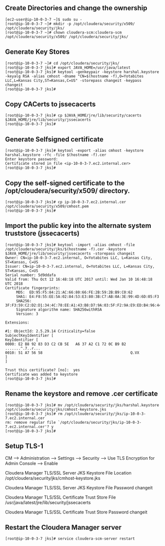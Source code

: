 ## Create Directories and change the ownership

```
[ec2-user@ip-10-0-3-7 ~]$ sudo su -
[root@ip-10-0-3-7 ~]# mkdir -p /opt/cloudera/security/x509/ /opt/cloudera/security/jks/
[root@ip-10-0-3-7 ~]# chown cloudera-scm:cloudera-scm /opt/cloudera/security/x509/ /opt/cloudera/security/jks/

```

## Generate Key Stores

```
[root@ip-10-0-3-7 ~]# cd /opt/cloudera/security/jks/
[root@ip-10-0-3-7 jks]# export JAVA_HOME=/usr/java/latest
[root@ip-10-0-3-7 jks]# keytool -genkeypair -keystore harshal.keystore -keyalg RSA -alias cmhost -dname "CN=$(hostname -f),O=Yotabites LLC,L=Kansas City,ST=Kansas,C=US" -storepass changeit -keypass changeit
[root@ip-10-0-3-7 jks]# 

```

## Copy CACerts to jssecacerts
```
[root@ip-10-0-3-7 jks]# cp $JAVA_HOME/jre/lib/security/cacerts $JAVA_HOME/jre/lib/security/jssecacerts
[root@ip-10-0-3-7 jks]#
``` 

## Generate Selfsigned certificate

```
[root@ip-10-0-3-7 jks]# keytool -export -alias cmhost -keystore harshal.keystore -rfc -file $(hostname -f).cer
Enter keystore password:  
Certificate stored in file <ip-10-0-3-7.ec2.internal.cer>
[root@ip-10-0-3-7 jks]# 

``` 

## Copy the self-signed certificate to the /opt/cloudera/security/x509/ directory. 

```
[root@ip-10-0-3-7 jks]# cp ip-10-0-3-7.ec2.internal.cer /opt/cloudera/security/x509/cmhost.pem
[root@ip-10-0-3-7 jks]# 
```

## Import the public key into the alternate system truststore (jssecacerts)

```
[root@ip-10-0-3-7 jks]# keytool -import -alias cmhost -file /opt/cloudera/security/jks/$(hostname -f).cer -keystore $JAVA_HOME/jre/lib/security/jssecacerts -storepass changeit
Owner: CN=ip-10-0-3-7.ec2.internal, O=Yotabites LLC, L=Kansas City, ST=Kansas, C=US
Issuer: CN=ip-10-0-3-7.ec2.internal, O=Yotabites LLC, L=Kansas City, ST=Kansas, C=US
Serial number: 5d9ddafa
Valid from: Thu Oct 12 16:48:18 UTC 2017 until: Wed Jan 10 16:48:18 UTC 2018
Certificate fingerprints:
	 MD5:  ED:95:F5:84:21:AC:66:80:66:FE:2B:59:2B:B9:C0:62
	 SHA1: E4:F8:55:EE:5A:02:84:53:E3:80:3B:C7:AB:0A:3E:99:4D:6D:05:F3
	 SHA256: 3F:F3:59:C2:D2:D1:34:4C:78:EE:A1:43:B8:D7:9A:03:5F:F2:9A:E9:ED:B4:96:44:96:EA:82:3E:59:F8:68:26
	 Signature algorithm name: SHA256withRSA
	 Version: 3

Extensions: 

#1: ObjectId: 2.5.29.14 Criticality=false
SubjectKeyIdentifier [
KeyIdentifier [
0000: E2 B8 92 83 D3 C2 CB 5E   A6 37 A2 C1 72 0C B9 B2  .......^.7..r...
0010: 51 A7 56 58                                        Q.VX
]
]

Trust this certificate? [no]:  yes
Certificate was added to keystore
[root@ip-10-0-3-7 jks]# 

```

## Rename the keystore and remove .cer certificate
```
[root@ip-10-0-3-7 jks]# mv /opt/cloudera/security/jks/harshal.keystore /opt/cloudera/security/jks/cmhost-keystore.jks
[root@ip-10-0-3-7 jks]# rm /opt/cloudera/security/jks/ip-10-0-3-7.ec2.internal.cer 
rm: remove regular file `/opt/cloudera/security/jks/ip-10-0-3-7.ec2.internal.cer'? y
[root@ip-10-0-3-7 jks]# 

```

## Setup TLS-1

CM --> Administration --> Settings --> Security --> Use TLS Encryption for Admin Console --> Enable 


Cloudera Manager TLS/SSL Server JKS Keystore File Location  /opt/cloudera/security/jks/cmhost-keystore.jks

Cloudera Manager TLS/SSL Server JKS Keystore File Password  changeit

Cloudera Manager TLS/SSL Certificate Trust Store File       /usr/java/latest/jre/lib/security/jssecacerts

Cloudera Manager TLS/SSL Certificate Trust Store Password   changeit

## Restart the Cloudera Manager server
```
[root@ip-10-0-3-7 jks]# service cloudera-scm-server restart
```

